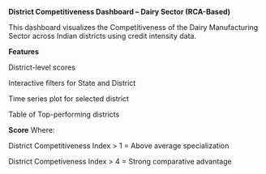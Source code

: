 **District Competitiveness Dashboard – Dairy Sector (RCA-Based)**

This dashboard visualizes the Competitiveness of the Dairy Manufacturing Sector across Indian districts using credit intensity data.


**Features**

District-level scores

Interactive filters for State and District

Time series plot for selected district

Table of Top-performing districts


**Score**
Where:

District Competitiveness Index > 1 = Above average specialization

District Competiveness Index > 4 = Strong comparative advantage
